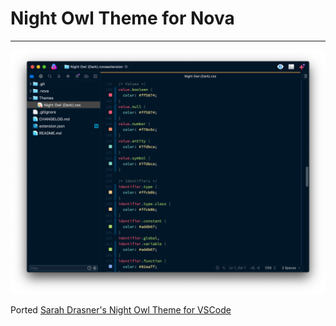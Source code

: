# Night Owl Theme for Nova

---

![preview](./Images/preview.png)

Ported [Sarah Drasner's Night Owl Theme for VSCode](https://github.com/sdras/night-owl-vscode-theme)
